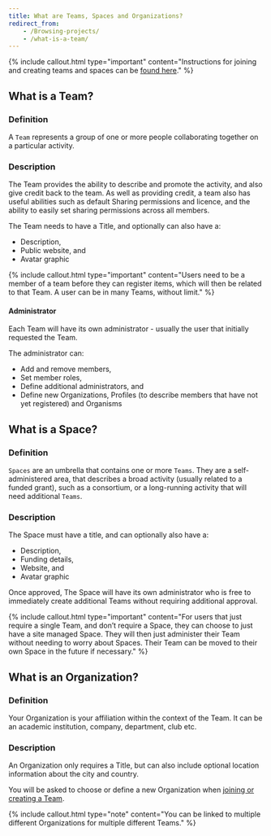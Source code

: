 ```yaml
---
title: What are Teams, Spaces and Organizations?
redirect_from: 
    - /Browsing-projects/
    - /what-is-a-team/
---
```


{% include callout.html type="important" content="Instructions for joining and creating teams and spaces can be [found here](/docs/join-create-teams-spaces)." %}


## What is a Team?

### Definition
A `Team` represents a group of one or more people collaborating together on a particular activity.

### Description 
The Team provides the ability to describe and promote the activity, and also give credit back to the team. As well as providing credit, a team also has useful abilities such as default Sharing permissions and licence, and the ability to easily set sharing permissions across all members. 

The Team needs to have a Title, and optionally can also have a:
- Description, 
- Public website, and 
- Avatar graphic

{% include callout.html type="important" content="Users need to be a member of a team before they can register items, which will then be related to that Team. A user can be in many Teams, without limit." %}


#### Administrator 
Each Team will have its own administrator - usually the user that initially requested the Team. 

The administrator can:
- Add and remove members, 
- Set member roles,
- Define additional administrators, and
- Define new Organizations, Profiles (to describe members that have not yet registered) and Organisms


## What is a Space?

### Definition
`Spaces` are an umbrella that contains one or more `Teams`. They are a self-administered area, that describes a broad activity (usually related to a funded grant), such as a consortium, or a long-running activity that will need additional `Teams`.

### Description 
The Space must have a title, and can optionally also have a:
- Description, 
- Funding details, 
- Website, and 
- Avatar graphic

Once approved, The Space will have its own administrator who is free to immediately create additional Teams without requiring additional approval.

{% include callout.html type="important" content="For users that just require a single Team, and don’t require a Space, they can choose to just have a site managed Space. They will then just administer their Team without needing to worry about Spaces. Their Team can be moved to their own Space in the future if necessary." %}


## What is an Organization?

### Definition
Your Organization is your affiliation within the context of the Team. It can be an academic institution, company, department, club etc.

### Description
An Organization only requires a Title, but can also include optional location information about the city and country. 

You will be asked to choose or define a new Organization when [joining or creating a Team](/docs/join-create-teams-spaces). 

{% include callout.html type="note" content="You can be linked to multiple different Organizations for multiple different Teams." %}

